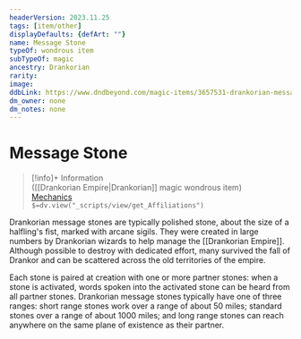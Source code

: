 ```yaml
---
headerVersion: 2023.11.25
tags: [item/other]
displayDefaults: {defArt: ""}
name: Message Stone
typeOf: wondrous item
subTypeOf: magic
ancestry: Drankorian
rarity: 
image: 
ddbLink: https://www.dndbeyond.com/magic-items/3657531-drankorian-message-stone
dm_owner: none
dm_notes: none
---
```

# Message Stone
>[!info]+ Information  
> ([[Drankorian Empire|Drankorian]] magic wondrous item)  
> [Mechanics](https://www.dndbeyond.com/magic-items/3657531-drankorian-message-stone)  
> `$=dv.view("_scripts/view/get_Affiliations")`

Drankorian message stones are typically polished stone, about the size of a halfling's fist, marked with arcane sigils. They were created in large numbers by Drankorian wizards to help manage the [[Drankorian Empire]]. Although possible to destroy with dedicated effort, many survived the fall of Drankor and can be scattered across the old territories of the empire. 

Each stone is paired at creation with one or more partner stones: when a stone is activated, words spoken into the activated stone can be heard from all partner stones. Drankorian message stones typically have one of three ranges: short range stones work over a range of about 50 miles; standard stones over a range of about 1000 miles; and long range stones can reach anywhere on the same plane of existence as their partner. 